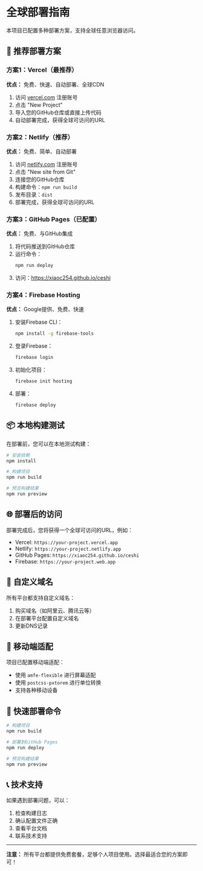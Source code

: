 # 全球部署指南

本项目已配置多种部署方案，支持全球任意浏览器访问。

## 🚀 推荐部署方案

### 方案1：Vercel（最推荐）
**优点：** 免费、快速、自动部署、全球CDN

1. 访问 [vercel.com](https://vercel.com) 注册账号
2. 点击 "New Project"
3. 导入您的GitHub仓库或直接上传代码
4. 自动部署完成，获得全球可访问的URL

### 方案2：Netlify（推荐）
**优点：** 免费、简单、自动部署

1. 访问 [netlify.com](https://netlify.com) 注册账号
2. 点击 "New site from Git"
3. 连接您的GitHub仓库
4. 构建命令：`npm run build`
5. 发布目录：`dist`
6. 部署完成，获得全球可访问的URL

### 方案3：GitHub Pages（已配置）
**优点：** 免费、与GitHub集成

1. 将代码推送到GitHub仓库
2. 运行命令：
   ```bash
   npm run deploy
   ```
3. 访问：https://xiaoc254.github.io/ceshi

### 方案4：Firebase Hosting
**优点：** Google提供、免费、快速

1. 安装Firebase CLI：
   ```bash
   npm install -g firebase-tools
   ```

2. 登录Firebase：
   ```bash
   firebase login
   ```

3. 初始化项目：
   ```bash
   firebase init hosting
   ```

4. 部署：
   ```bash
   firebase deploy
   ```

## 📦 本地构建测试

在部署前，您可以在本地测试构建：

```bash
# 安装依赖
npm install

# 构建项目
npm run build

# 预览构建结果
npm run preview
```

## 🌐 部署后的访问

部署完成后，您将获得一个全球可访问的URL，例如：
- Vercel: `https://your-project.vercel.app`
- Netlify: `https://your-project.netlify.app`
- GitHub Pages: `https://xiaoc254.github.io/ceshi`
- Firebase: `https://your-project.web.app`

## 🔧 自定义域名

所有平台都支持自定义域名：
1. 购买域名（如阿里云、腾讯云等）
2. 在部署平台配置自定义域名
3. 更新DNS记录

## 📱 移动端适配

项目已配置移动端适配：
- 使用 `amfe-flexible` 进行屏幕适配
- 使用 `postcss-pxtorem` 进行单位转换
- 支持各种移动设备

## 🚀 快速部署命令

```bash
# 构建项目
npm run build

# 部署到GitHub Pages
npm run deploy

# 预览构建结果
npm run preview
```

## 📞 技术支持

如果遇到部署问题，可以：
1. 检查构建日志
2. 确认配置文件正确
3. 查看平台文档
4. 联系技术支持

---

**注意：** 所有平台都提供免费套餐，足够个人项目使用。选择最适合您的方案即可！ 